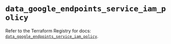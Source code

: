 # `data_google_endpoints_service_iam_policy`

Refer to the Terraform Registry for docs: [`data_google_endpoints_service_iam_policy`](https://registry.terraform.io/providers/hashicorp/google-beta/6.23.0/docs/data-sources/google_endpoints_service_iam_policy).
